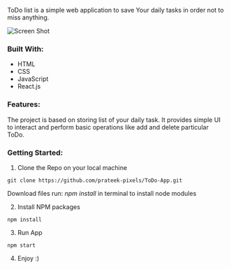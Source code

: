 
ToDo list is a simple web application to save Your daily tasks in order not to miss anything.

![Screen Shot](https://i.ibb.co/pydrs3r/rtodo-ss.jpg)


### Built With:
* HTML
* CSS
* JavaScript
* React.js

### Features:
The project is based on storing list of your daily task. It provides simple UI to interact and perform basic operations like add and delete particular ToDo.

### Getting Started:

1. Clone the Repo on your local machine 
```
git clone https://github.com/prateek-pixels/ToDo-App.git
```
Download files
run: *npm install* in terminal to install node modules

2. Install NPM packages
```
npm install
```

3. Run App
```
npm start
```

4. Enjoy :)
